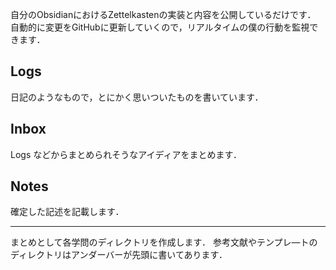 自分のObsidianにおけるZettelkastenの実装と内容を公開しているだけです．
自動的に変更をGitHubに更新していくので，リアルタイムの僕の行動を監視できます．
## Logs
日記のようなもので，とにかく思いついたものを書いています．
## Inbox
Logs などからまとめられそうなアイディアをまとめます．
## Notes
確定した記述を記載します．

---
まとめとして各学問のディレクトリを作成します．
参考文献やテンプレ―トのディレクトリはアンダーバーが先頭に書いてあります．
